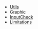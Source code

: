 - [Utils](Utils.md)
- [Graphic](Graphic.md)
- [InputCheck](InputCheck.md)
- [Limitations](Limitations.md)